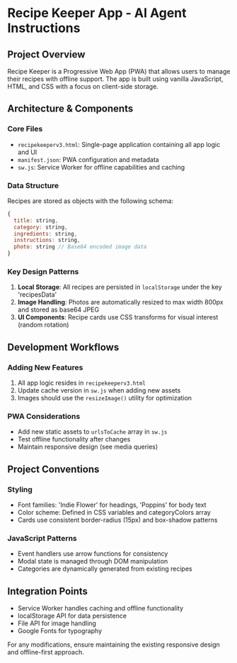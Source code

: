 # Recipe Keeper App - AI Agent Instructions

## Project Overview
Recipe Keeper is a Progressive Web App (PWA) that allows users to manage their recipes with offline support. The app is built using vanilla JavaScript, HTML, and CSS with a focus on client-side storage.

## Architecture & Components

### Core Files
- `recipekeeperv3.html`: Single-page application containing all app logic and UI
- `manifest.json`: PWA configuration and metadata
- `sw.js`: Service Worker for offline capabilities and caching

### Data Structure
Recipes are stored as objects with the following schema:
```javascript
{
  title: string,
  category: string,
  ingredients: string,
  instructions: string,
  photo: string // Base64 encoded image data
}
```

### Key Design Patterns
1. **Local Storage**: All recipes are persisted in `localStorage` under the key 'recipesData'
2. **Image Handling**: Photos are automatically resized to max width 800px and stored as base64 JPEG
3. **UI Components**: Recipe cards use CSS transforms for visual interest (random rotation)

## Development Workflows

### Adding New Features
1. All app logic resides in `recipekeeperv3.html`
2. Update cache version in `sw.js` when adding new assets
3. Images should use the `resizeImage()` utility for optimization

### PWA Considerations
- Add new static assets to `urlsToCache` array in `sw.js`
- Test offline functionality after changes
- Maintain responsive design (see media queries)

## Project Conventions

### Styling
- Font families: 'Indie Flower' for headings, 'Poppins' for body text
- Color scheme: Defined in CSS variables and categoryColors array
- Cards use consistent border-radius (15px) and box-shadow patterns

### JavaScript Patterns
- Event handlers use arrow functions for consistency
- Modal state is managed through DOM manipulation
- Categories are dynamically generated from existing recipes

## Integration Points
- Service Worker handles caching and offline functionality
- localStorage API for data persistence
- File API for image handling
- Google Fonts for typography

For any modifications, ensure maintaining the existing responsive design and offline-first approach.